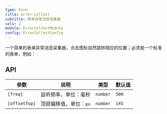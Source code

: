```yaml
---
type: Form
title: error-collect
subtitle: 表单异常消息采集器
cols: 2
module: ErrorCollectModule
config: ErrorCollectConfig
---
```


一个简单的表单异常消息采集器，点击图标自然跳转相应的位置；必须是一个标准的表单，例如：

## API

参数 | 说明 | 类型 | 默认值
----|------|-----|------
`[freq]` | 监听频率，单位：毫秒 | `number` | `500`
`[offsetTop]` | 顶部偏移值，单位：`px` | `number` | `145`
